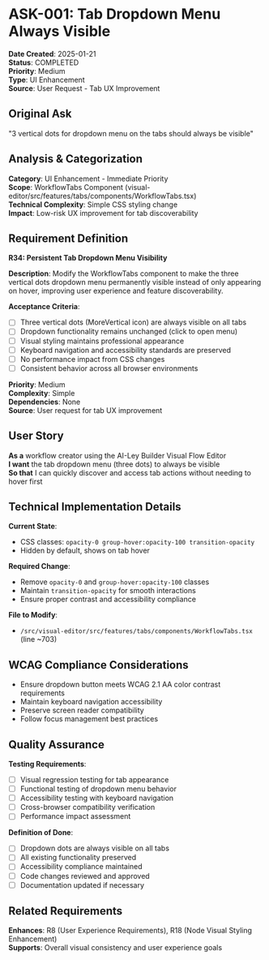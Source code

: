 # ASK-001: Tab Dropdown Menu Always Visible

**Date Created**: 2025-01-21  
**Status**: COMPLETED  
**Priority**: Medium  
**Type**: UI Enhancement  
**Source**: User Request - Tab UX Improvement

## Original Ask

"3 vertical dots for dropdown menu on the tabs should always be visible"

## Analysis & Categorization

**Category**: UI Enhancement - Immediate Priority  
**Scope**: WorkflowTabs Component (visual-editor/src/features/tabs/components/WorkflowTabs.tsx)  
**Technical Complexity**: Simple CSS styling change  
**Impact**: Low-risk UX improvement for tab discoverability

## Requirement Definition

**R34: Persistent Tab Dropdown Menu Visibility**

**Description**: Modify the WorkflowTabs component to make the three vertical dots dropdown menu permanently visible instead of only appearing on hover, improving user experience and feature discoverability.

**Acceptance Criteria**:

- [ ] Three vertical dots (MoreVertical icon) are always visible on all tabs
- [ ] Dropdown functionality remains unchanged (click to open menu)
- [ ] Visual styling maintains professional appearance
- [ ] Keyboard navigation and accessibility standards are preserved
- [ ] No performance impact from CSS changes
- [ ] Consistent behavior across all browser environments

**Priority**: Medium  
**Complexity**: Simple  
**Dependencies**: None  
**Source**: User request for tab UX improvement

## User Story

**As a** workflow creator using the AI-Ley Builder Visual Flow Editor  
**I want** the tab dropdown menu (three dots) to always be visible  
**So that** I can quickly discover and access tab actions without needing to hover first

## Technical Implementation Details

**Current State**:

- CSS classes: `opacity-0 group-hover:opacity-100 transition-opacity`
- Hidden by default, shows on tab hover

**Required Change**:

- Remove `opacity-0` and `group-hover:opacity-100` classes
- Maintain `transition-opacity` for smooth interactions
- Ensure proper contrast and accessibility compliance

**File to Modify**:

- `/src/visual-editor/src/features/tabs/components/WorkflowTabs.tsx` (line ~703)

## WCAG Compliance Considerations

- Ensure dropdown button meets WCAG 2.1 AA color contrast requirements
- Maintain keyboard navigation accessibility
- Preserve screen reader compatibility
- Follow focus management best practices

## Quality Assurance

**Testing Requirements**:

- [ ] Visual regression testing for tab appearance
- [ ] Functional testing of dropdown menu behavior
- [ ] Accessibility testing with keyboard navigation
- [ ] Cross-browser compatibility verification
- [ ] Performance impact assessment

**Definition of Done**:

- [ ] Dropdown dots are always visible on all tabs
- [ ] All existing functionality preserved
- [ ] Accessibility compliance maintained
- [ ] Code changes reviewed and approved
- [ ] Documentation updated if necessary

## Related Requirements

**Enhances**: R8 (User Experience Requirements), R18 (Node Visual Styling Enhancement)  
**Supports**: Overall visual consistency and user experience goals
